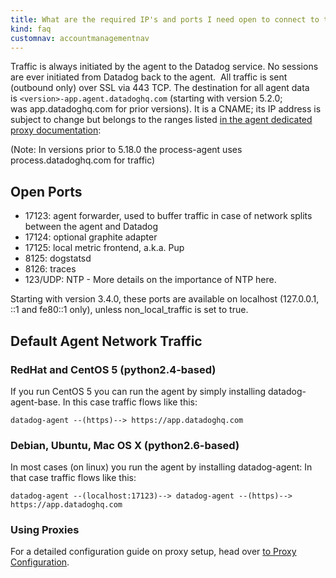 ```yaml
---
title: What are the required IP's and ports I need open to connect to the Datadog service?
kind: faq
customnav: accountmanagementnav
---
```


Traffic is always initiated by the agent to the Datadog service. No sessions are ever initiated from Datadog back to the agent. 
All traffic is sent (outbound only) over SSL via 443 TCP.
The destination for all agent data is `<version>-app.agent.datadoghq.com` (starting with version 5.2.0; was app.datadoghq.com for prior versions). It is a CNAME; its IP address is subject to change but belongs to the ranges listed [in the agent dedicated proxy documentation](/agent/proxy):

(Note: In versions prior to 5.18.0 the process-agent uses process.datadoghq.com for traffic)

## Open Ports

* 17123: agent forwarder, used to buffer traffic in case of network splits between the agent and Datadog
* 17124: optional graphite adapter
* 17125: local metric frontend, a.k.a. Pup
* 8125: dogstatsd
* 8126: traces
* 123/UDP: NTP - More details on the importance of NTP here.

Starting with version 3.4.0, these ports are available on localhost (127.0.0.1, ::1 and fe80::1 only), unless non_local_traffic is set to true.

## Default Agent Network Traffic

### RedHat and CentOS 5 (python2.4-based)

If you run CentOS 5 you can run the agent by simply installing datadog-agent-base. In this case traffic flows like this:
```
datadog-agent --(https)--> https://app.datadoghq.com
```

### Debian, Ubuntu, Mac OS X (python2.6-based)

In most cases (on linux) you run the agent by installing datadog-agent: In that case traffic flows like this:
```
datadog-agent --(localhost:17123)--> datadog-agent --(https)--> https://app.datadoghq.com
```

### Using Proxies

For a detailed configuration guide on proxy setup, head over [to Proxy Configuration](/account_management/faq/can-i-use-a-proxy-to-connect-my-servers-to-datadog).